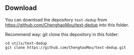 ## Download
You can download the depository `text-dedup` from https://github.com/ChenghaoMou/text-dedup into this folder.

Recommend way: git clone this depository in this folder:
```{commandline}
cd utils/text-dedup
git clone https://github.com/ChenghaoMou/text-dedup.git
```